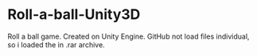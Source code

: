 # Roll-a-ball-Unity3D
Roll a ball game. Created on Unity Engine.
GitHub not load files individual, so i loaded the in .rar archive.
